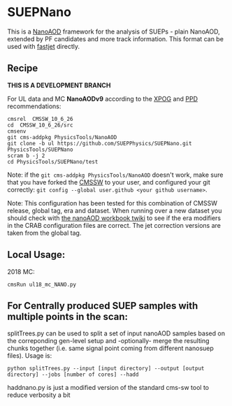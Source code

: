 # SUEPNano

This is a [NanoAOD](https://twiki.cern.ch/twiki/bin/view/CMSPublic/WorkBookNanoAOD) framework for the analysis of SUEPs - plain NanoAOD, extended by PF candidates and more track information. 
This format can be used with [fastjet](http://fastjet.fr) directly.

## Recipe

**THIS IS A DEVELOPMENT BRANCH**

For UL data and MC **NanoAODv9** according to the [XPOG](https://gitlab.cern.ch/cms-nanoAOD/nanoaod-doc/-/wikis/Releases/NanoAODv9) and [PPD](https://twiki.cern.ch/twiki/bin/viewauth/CMS/PdmVAnalysisSummaryTable) recommendations:

```
cmsrel  CMSSW_10_6_26
cd  CMSSW_10_6_26/src
cmsenv
git cms-addpkg PhysicsTools/NanoAOD
git clone -b ul https://github.com/SUEPPhysics/SUEPNano.git PhysicsTools/SUEPNano
scram b -j 2
cd PhysicsTools/SUEPNano/test
```

Note: if the `git cms-addpkg PhysicsTools/NanoAOD` doesn't work, make sure that you have forked the [CMSSW](https://github.com/cms-sw/cmssw) to your user, and configured your git correctly: `git config --global user.github <your github username>`.

Note: This configuration has been tested for this combination of CMSSW release, global tag, era and dataset. When running over a new dataset you should check with [the nanoAOD workbook twiki](https://twiki.cern.ch/twiki/bin/view/CMSPublic/WorkBookNanoAOD#Running_on_various_datasets_from) to see if the era modifiers in the CRAB configuration files are correct. The jet correction versions are taken from the global tag.

## Local Usage:

2018 MC:
```
cmsRun ul18_mc_NANO.py
```


## For Centrally produced SUEP samples with multiple points in the scan:

splitTrees.py can be used to split a set of input nanoAOD samples based on the correponding gen-level setup and -optionally- merge the resulting chunks together (i.e. same signal point coming from different nanosuep files). Usage is:

```
python splitTrees.py --input [input directory] --output [output directory] --jobs [number of cores] --hadd 
```

haddnano.py is just a modified version of the standard cms-sw tool to reduce verbosity a bit


